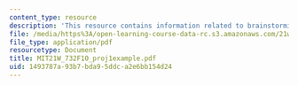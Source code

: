 ```yaml
---
content_type: resource
description: 'This resource contains information related to brainstorming example. '
file: /media/https%3A/open-learning-course-data-rc.s3.amazonaws.com/21w-732-science-writing-and-new-media-fall-2010/1493787a93b7bda95ddca2e6bb154d24_MIT21W_732F10_proj1example.pdf
file_type: application/pdf
resourcetype: Document
title: MIT21W_732F10_proj1example.pdf
uid: 1493787a-93b7-bda9-5ddc-a2e6bb154d24
---
```

